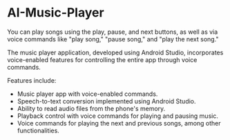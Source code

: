 # AI-Music-Player
You can play songs using the play, pause, and next buttons, as well as via voice commands like "play song," "pause song," and "play the next song."

The music player application, developed using Android Studio, incorporates voice-enabled features for controlling the entire app through voice commands.

Features include:

- Music player app with voice-enabled commands.
- Speech-to-text conversion implemented using Android Studio.
- Ability to read audio files from the phone's memory.
- Playback control with voice commands for playing and pausing music.
- Voice commands for playing the next and previous songs, among other functionalities.
